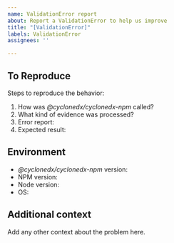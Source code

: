 ```yaml
---
name: ValidationError report
about: Report a ValidationError to help us improve
title: "[ValidationError]"
labels: ValidationError
assignees: ''

---
```


## To Reproduce

Steps to reproduce the behavior:

1. How was _@cyclonedx/cyclonedx-npm_  called?
   <!-- e.g. `npx @cyclonedx/cyclonedx-npm --omit=dev ...` -->
2. What kind of evidence was processed?
   <!-- upload a complete project or set of `package*.json` to this issue, or a pastebin of you choice and put the link here. -->
3. Error report:
   <!-- upload the complete output to this issue, or a pastebin of you choice and put the link here. -->
4. Expected result:
   <!-- run the original call again
   with parameters `--no-validate --output-file=-`, 
   then upload the output this issue, or to a pastebin of you choice and put the link here. -->

## Environment

- _@cyclonedx/cyclonedx-npm_ version: <!-- e.g. `v3.2.0`. get via `cyclonedx-npm --version` -->
- NPM version: <!-- get via `npm --version` -->
- Node version: <!-- get via `node --version` -->
- OS: <!-- e.g. windows 11, ubuntu linux, ... -->
 
## Additional context

Add any other context about the problem here.
